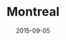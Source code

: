 ---
title: Montreal
date: 2015-09-05
images: [both-front.jpg, blurry.jpg]
props: [rbb, sb, book, gold-crown, tiara, green-happy-sticker, aviators, book, blue-happy-sticker, blue-box, picture-frame]
---